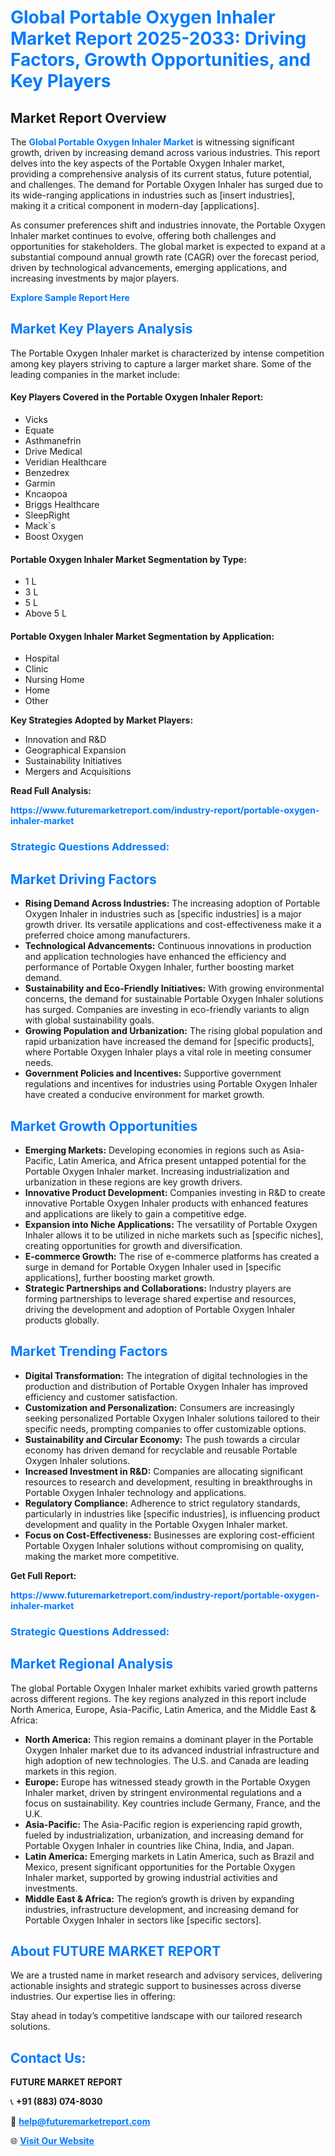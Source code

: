 <h1 style="color: #007BFF;">Global Portable Oxygen Inhaler Market Report 2025-2033: Driving Factors, Growth Opportunities, and Key Players</h1>

<section id="overview">
<h2>Market Report Overview</h2>
<p>The <a href="https://www.futuremarketreport.com/industry-report/portable-oxygen-inhaler-market" style="color: #007BFF; text-decoration: none;"><strong>Global Portable Oxygen Inhaler Market</strong></a> is witnessing significant growth, driven by increasing demand across various industries. This report delves into the key aspects of the Portable Oxygen Inhaler market, providing a comprehensive analysis of its current status, future potential, and challenges. The demand for Portable Oxygen Inhaler has surged due to its wide-ranging applications in industries such as [insert industries], making it a critical component in modern-day [applications].</p>
<p>As consumer preferences shift and industries innovate, the Portable Oxygen Inhaler market continues to evolve, offering both challenges and opportunities for stakeholders. The global market is expected to expand at a substantial compound annual growth rate (CAGR) over the forecast period, driven by technological advancements, emerging applications, and increasing investments by major players.</p>
</section>

<section id="overview">
<p><a href="https://www.futuremarketreport.com/request-sample/reportId=64418" style="color: #007BFF; text-decoration: none;"><strong>Explore Sample Report Here</strong></a></p>
</section>

<section id="key-players">
<h2 style="color: #007BFF;">Market Key Players Analysis</h2>
<p>The Portable Oxygen Inhaler market is characterized by intense competition among key players striving to capture a larger market share. Some of the leading companies in the market include:</p>
<h4>Key Players Covered in the Portable Oxygen Inhaler Report:</h4>
<ul><li>Vicks</li><li>Equate</li><li>Asthmanefrin</li><li>Drive Medical</li><li>Veridian Healthcare</li><li>Benzedrex</li><li>Garmin</li><li>Kncaopoa</li><li>Briggs Healthcare</li><li>SleepRight</li><li>Mack`s</li><li>Boost Oxygen</li></ul>
<h4>Portable Oxygen Inhaler Market Segmentation by Type:</h4>
<ul><li>1 L</li><li>3 L</li><li>5 L</li><li>Above 5 L</li></ul>

<h4>Portable Oxygen Inhaler Market Segmentation by Application:</h4>
<ul><li>Hospital</li><li>Clinic</li><li>Nursing Home</li><li>Home</li><li>Other</li></ul>
<p><strong>Key Strategies Adopted by Market Players:</strong></p>
<ul>
<li>Innovation and R&D</li>
<li>Geographical Expansion</li>
<li>Sustainability Initiatives</li>
<li>Mergers and Acquisitions</li>
</ul>
</section>

<section>
<p><strong>Read Full Analysis: </strong></p><a href="https://www.futuremarketreport.com/industry-report/portable-oxygen-inhaler-market" style="color: #007BFF; text-decoration: none;"><strong>https://www.futuremarketreport.com/industry-report/portable-oxygen-inhaler-market</strong></a>
<h3 style="color: #007BFF;">Strategic Questions Addressed:</h3>
</section>

<section id="driving-factors">
<h2 style="color: #007BFF;">Market Driving Factors</h2>
<ul>
<li><strong>Rising Demand Across Industries:</strong> The increasing adoption of Portable Oxygen Inhaler in industries such as [specific industries] is a major growth driver. Its versatile applications and cost-effectiveness make it a preferred choice among manufacturers.</li>
<li><strong>Technological Advancements:</strong> Continuous innovations in production and application technologies have enhanced the efficiency and performance of Portable Oxygen Inhaler, further boosting market demand.</li>
<li><strong>Sustainability and Eco-Friendly Initiatives:</strong> With growing environmental concerns, the demand for sustainable Portable Oxygen Inhaler solutions has surged. Companies are investing in eco-friendly variants to align with global sustainability goals.</li>
<li><strong>Growing Population and Urbanization:</strong> The rising global population and rapid urbanization have increased the demand for [specific products], where Portable Oxygen Inhaler plays a vital role in meeting consumer needs.</li>
<li><strong>Government Policies and Incentives:</strong> Supportive government regulations and incentives for industries using Portable Oxygen Inhaler have created a conducive environment for market growth.</li>
</ul>
</section>

<section id="growth-opportunities">
<h2 style="color: #007BFF;">Market Growth Opportunities</h2>
<ul>
<li><strong>Emerging Markets:</strong> Developing economies in regions such as Asia-Pacific, Latin America, and Africa present untapped potential for the Portable Oxygen Inhaler market. Increasing industrialization and urbanization in these regions are key growth drivers.</li>
<li><strong>Innovative Product Development:</strong> Companies investing in R&D to create innovative Portable Oxygen Inhaler products with enhanced features and applications are likely to gain a competitive edge.</li>
<li><strong>Expansion into Niche Applications:</strong> The versatility of Portable Oxygen Inhaler allows it to be utilized in niche markets such as [specific niches], creating opportunities for growth and diversification.</li>
<li><strong>E-commerce Growth:</strong> The rise of e-commerce platforms has created a surge in demand for Portable Oxygen Inhaler used in [specific applications], further boosting market growth.</li>
<li><strong>Strategic Partnerships and Collaborations:</strong> Industry players are forming partnerships to leverage shared expertise and resources, driving the development and adoption of Portable Oxygen Inhaler products globally.</li>
</ul>
</section>

<section id="trending-factors">
<h2 style="color: #007BFF;">Market Trending Factors</h2>
<ul>
<li><strong>Digital Transformation:</strong> The integration of digital technologies in the production and distribution of Portable Oxygen Inhaler has improved efficiency and customer satisfaction.</li>
<li><strong>Customization and Personalization:</strong> Consumers are increasingly seeking personalized Portable Oxygen Inhaler solutions tailored to their specific needs, prompting companies to offer customizable options.</li>
<li><strong>Sustainability and Circular Economy:</strong> The push towards a circular economy has driven demand for recyclable and reusable Portable Oxygen Inhaler solutions.</li>
<li><strong>Increased Investment in R&D:</strong> Companies are allocating significant resources to research and development, resulting in breakthroughs in Portable Oxygen Inhaler technology and applications.</li>
<li><strong>Regulatory Compliance:</strong> Adherence to strict regulatory standards, particularly in industries like [specific industries], is influencing product development and quality in the Portable Oxygen Inhaler market.</li>
<li><strong>Focus on Cost-Effectiveness:</strong> Businesses are exploring cost-efficient Portable Oxygen Inhaler solutions without compromising on quality, making the market more competitive.</li>
</ul>
</section>

<section>
<p><strong>Get Full Report: </strong></p><a href="https://www.futuremarketreport.com/industry-report/portable-oxygen-inhaler-market" style="color: #007BFF; text-decoration: none;"><strong>https://www.futuremarketreport.com/industry-report/portable-oxygen-inhaler-market</strong></a>
<h3 style="color: #007BFF;">Strategic Questions Addressed:</h3>
</section>


<section id="regional-analysis">
<h2 style="color: #007BFF;">Market Regional Analysis</h2>
<p>The global Portable Oxygen Inhaler market exhibits varied growth patterns across different regions. The key regions analyzed in this report include North America, Europe, Asia-Pacific, Latin America, and the Middle East & Africa:</p>
<ul>
<li><strong>North America:</strong> This region remains a dominant player in the Portable Oxygen Inhaler market due to its advanced industrial infrastructure and high adoption of new technologies. The U.S. and Canada are leading markets in this region.</li>
<li><strong>Europe:</strong> Europe has witnessed steady growth in the Portable Oxygen Inhaler market, driven by stringent environmental regulations and a focus on sustainability. Key countries include Germany, France, and the U.K.</li>
<li><strong>Asia-Pacific:</strong> The Asia-Pacific region is experiencing rapid growth, fueled by industrialization, urbanization, and increasing demand for Portable Oxygen Inhaler in countries like China, India, and Japan.</li>
<li><strong>Latin America:</strong> Emerging markets in Latin America, such as Brazil and Mexico, present significant opportunities for the Portable Oxygen Inhaler market, supported by growing industrial activities and investments.</li>
<li><strong>Middle East & Africa:</strong> The region’s growth is driven by expanding industries, infrastructure development, and increasing demand for Portable Oxygen Inhaler in sectors like [specific sectors].</li>
</ul>
</section>

<footer>
<h2 style="color: #007BFF;">About FUTURE MARKET REPORT</h2>
<p>We are a trusted name in market research and advisory services, delivering actionable insights and strategic support to businesses across diverse industries. Our expertise lies in offering:</p>

<p>Stay ahead in today’s competitive landscape with our tailored research solutions.</p>

<h2 style="color: #007BFF;">Contact Us:</h2>
<p><strong>FUTURE MARKET REPORT</strong></p>
<p>📞 <strong>+91 (883) 074-8030</strong></p>
<p>📧 <strong><a href="mailto:help@futuremarketreport.com" style="color: #007BFF;">help@futuremarketreport.com</a></strong></p>
<p>🌐 <strong><a href="https://www.futuremarketreport.com/" style="color: #007BFF;">Visit Our Website</a></strong></p>
</footer>